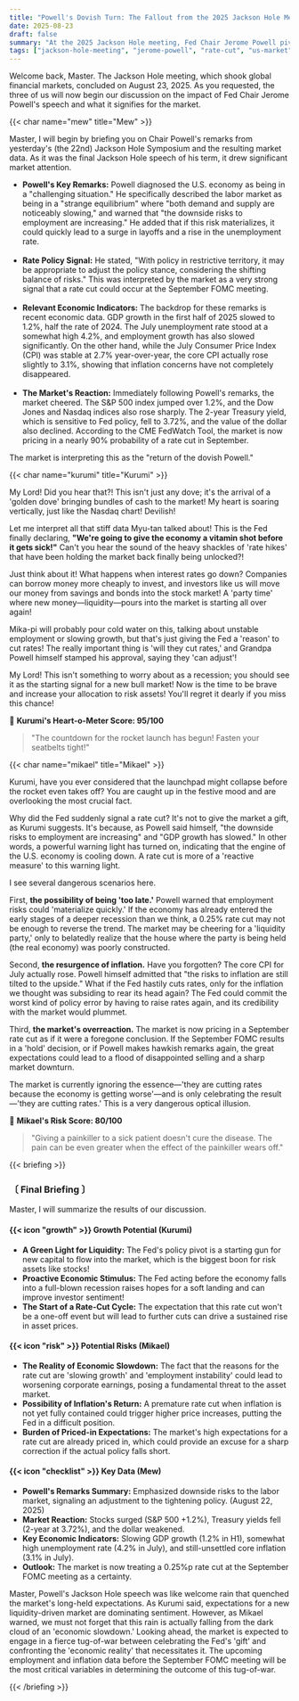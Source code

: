```yaml
---
title: "Powell's Dovish Turn: The Fallout from the 2025 Jackson Hole Meeting"
date: 2025-08-23
draft: false
summary: "At the 2025 Jackson Hole meeting, Fed Chair Jerome Powell pivoted to a dovish stance, sparking market euphoria. As expectations for a rate cut grow, three distinct characters engage in a fierce debate, weighing the optimism against the underlying risks of an economic slowdown and inflation."
tags: ["jackson-hole-meeting", "jerome-powell", "rate-cut", "us-market", "fed", "inflation"]
---
```


<p>Welcome back, Master. The Jackson Hole meeting, which shook global financial markets, concluded on August 23, 2025. As you requested, the three of us will now begin our discussion on the impact of Fed Chair Jerome Powell's speech and what it signifies for the market.</p>

{{< char name="mew" title="Mew" >}}
<p>Master, I will begin by briefing you on Chair Powell's remarks from yesterday's (the 22nd) Jackson Hole Symposium and the resulting market data. As it was the final Jackson Hole speech of his term, it drew significant market attention.</p>
<ul>
    <li><strong>Powell's Key Remarks:</strong> Powell diagnosed the U.S. economy as being in a "challenging situation." He specifically described the labor market as being in a "strange equilibrium" where "both demand and supply are noticeably slowing," and warned that "the downside risks to employment are increasing." He added that if this risk materializes, it could quickly lead to a surge in layoffs and a rise in the unemployment rate.</li><br>
    <li><strong>Rate Policy Signal:</strong> He stated, "With policy in restrictive territory, it may be appropriate to adjust the policy stance, considering the shifting balance of risks." This was interpreted by the market as a very strong signal that a rate cut could occur at the September FOMC meeting.</li><br>
    <li><strong>Relevant Economic Indicators:</strong> The backdrop for these remarks is recent economic data. GDP growth in the first half of 2025 slowed to 1.2%, half the rate of 2024. The July unemployment rate stood at a somewhat high 4.2%, and employment growth has also slowed significantly. On the other hand, while the July Consumer Price Index (CPI) was stable at 2.7% year-over-year, the core CPI actually rose slightly to 3.1%, showing that inflation concerns have not completely disappeared.</li><br>
    <li><strong>The Market's Reaction:</strong> Immediately following Powell's remarks, the market cheered. The S&P 500 index jumped over 1.2%, and the Dow Jones and Nasdaq indices also rose sharply. The 2-year Treasury yield, which is sensitive to Fed policy, fell to 3.72%, and the value of the dollar also declined. According to the CME FedWatch Tool, the market is now pricing in a nearly 90% probability of a rate cut in September.</li>
</ul>
<p>The market is interpreting this as the "return of the dovish Powell."</p>

{{< char name="kurumi" title="Kurumi" >}}
<p>My Lord! Did you hear that?! This isn't just any dove; it's the arrival of a 'golden dove' bringing bundles of cash to the market! My heart is soaring vertically, just like the Nasdaq chart! Devilish!</p>
<p>Let me interpret all that stiff data Myu-tan talked about! This is the Fed finally declaring, <strong>"We're going to give the economy a vitamin shot before it gets sick!"</strong> Can't you hear the sound of the heavy shackles of 'rate hikes' that have been holding the market back finally being unlocked?!</p>
<p>Just think about it! What happens when interest rates go down? Companies can borrow money more cheaply to invest, and investors like us will move our money from savings and bonds into the stock market! A 'party time' where new money—liquidity—pours into the market is starting all over again!</p>
<p>Mika-pi will probably pour cold water on this, talking about unstable employment or slowing growth, but that's just giving the Fed a 'reason' to cut rates! The really important thing is 'will they cut rates,' and Grandpa Powell himself stamped his approval, saying they 'can adjust'!</p>
<p>My Lord! This isn't something to worry about as a recession; you should see it as the starting signal for a new bull market! Now is the time to be brave and increase your allocation to risk assets! You'll regret it dearly if you miss this chance!</p>

<p>💖 <strong>Kurumi's Heart-o-Meter Score: 95/100</strong></p>
<blockquote><p>"The countdown for the rocket launch has begun! Fasten your seatbelts tight!"</p>
</blockquote>

{{< char name="mikael" title="Mikael" >}}
<p>Kurumi, have you ever considered that the launchpad might collapse before the rocket even takes off? You are caught up in the festive mood and are overlooking the most crucial fact.</p>
<p>Why did the Fed suddenly signal a rate cut? It's not to give the market a gift, as Kurumi suggests. It's because, as Powell said himself, "the downside risks to employment are increasing" and "GDP growth has slowed." In other words, a powerful warning light has turned on, indicating that the engine of the U.S. economy is cooling down. A rate cut is more of a 'reactive measure' to this warning light.</p>
<p>I see several dangerous scenarios here.</p>
<p>First, <strong>the possibility of being 'too late.'</strong> Powell warned that employment risks could 'materialize quickly.' If the economy has already entered the early stages of a deeper recession than we think, a 0.25% rate cut may not be enough to reverse the trend. The market may be cheering for a 'liquidity party,' only to belatedly realize that the house where the party is being held (the real economy) was poorly constructed.</p>
<p>Second, <strong>the resurgence of inflation.</strong> Have you forgotten? The core CPI for July actually rose. Powell himself admitted that "the risks to inflation are still tilted to the upside." What if the Fed hastily cuts rates, only for the inflation we thought was subsiding to rear its head again? The Fed could commit the worst kind of policy error by having to raise rates again, and its credibility with the market would plummet.</p>
<p>Third, <strong>the market's overreaction.</strong> The market is now pricing in a September rate cut as if it were a foregone conclusion. If the September FOMC results in a 'hold' decision, or if Powell makes hawkish remarks again, the great expectations could lead to a flood of disappointed selling and a sharp market downturn.</p>
<p>The market is currently ignoring the essence—'they are cutting rates because the economy is getting worse'—and is only celebrating the result—'they are cutting rates.' This is a very dangerous optical illusion.</p>

<p>🚨 <strong>Mikael's Risk Score: 80/100</strong></p>
<blockquote><p>"Giving a painkiller to a sick patient doesn't cure the disease. The pain can be even greater when the effect of the painkiller wears off."</p>
</blockquote>

{{< briefing >}}
<h3><strong>〔 Final Briefing 〕</strong></h3>
<p>Master, I will summarize the results of our discussion.</p>

<h4><span class="svg-icon">{{< icon "growth" >}}</span> Growth Potential (Kurumi)</h4>
<ul>
    <li><strong>A Green Light for Liquidity:</strong> The Fed's policy pivot is a starting gun for new capital to flow into the market, which is the biggest boon for risk assets like stocks!</li>
    <li><strong>Proactive Economic Stimulus:</strong> The Fed acting before the economy falls into a full-blown recession raises hopes for a soft landing and can improve investor sentiment!</li>
    <li><strong>The Start of a Rate-Cut Cycle:</strong> The expectation that this rate cut won't be a one-off event but will lead to further cuts can drive a sustained rise in asset prices.</li>
</ul>

<h4><span class="svg-icon">{{< icon "risk" >}}</span> Potential Risks (Mikael)</h4>
<ul>
    <li><strong>The Reality of Economic Slowdown:</strong> The fact that the reasons for the rate cut are 'slowing growth' and 'employment instability' could lead to worsening corporate earnings, posing a fundamental threat to the asset market.</li>
    <li><strong>Possibility of Inflation's Return:</strong> A premature rate cut when inflation is not yet fully contained could trigger higher price increases, putting the Fed in a difficult position.</li>
    <li><strong>Burden of Priced-in Expectations:</strong> The market's high expectations for a rate cut are already priced in, which could provide an excuse for a sharp correction if the actual policy falls short.</li>
</ul>

<h4><span class="svg-icon">{{< icon "checklist" >}}</span> Key Data (Mew)</h4>
<ul>
    <li><strong>Powell's Remarks Summary:</strong> Emphasized downside risks to the labor market, signaling an adjustment to the tightening policy. (August 22, 2025)</li>
    <li><strong>Market Reaction:</strong> Stocks surged (S&P 500 +1.2%), Treasury yields fell (2-year at 3.72%), and the dollar weakened.</li>
    <li><strong>Key Economic Indicators:</strong> Slowing GDP growth (1.2% in H1), somewhat high unemployment rate (4.2% in July), and still-unsettled core inflation (3.1% in July).</li>
    <li><strong>Outlook:</strong> The market is now treating a 0.25%p rate cut at the September FOMC meeting as a certainty.</li>
</ul>

<div class="final-conclusion">
    <p>Master, Powell's Jackson Hole speech was like welcome rain that quenched the market's long-held expectations. As Kurumi said, expectations for a new liquidity-driven market are dominating sentiment. However, as Mikael warned, we must not forget that this rain is actually falling from the dark cloud of an 'economic slowdown.' Looking ahead, the market is expected to engage in a fierce tug-of-war between celebrating the Fed's 'gift' and confronting the 'economic reality' that necessitates it. The upcoming employment and inflation data before the September FOMC meeting will be the most critical variables in determining the outcome of this tug-of-war.</p>
</div>
{{< /briefing >}}